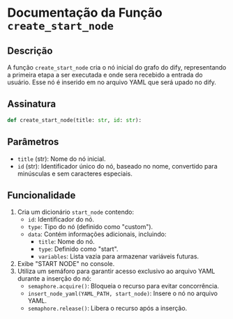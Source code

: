 # Documentação da Função `create_start_node`

## Descrição
A função `create_start_node` cria o nó inicial do grafo do dify, representando a primeira etapa a ser executada e onde sera recebido a entrada do usuário. Esse nó é inserido em no arquivo YAML que será upado no dify.

## Assinatura
```python
def create_start_node(title: str, id: str):
```

## Parâmetros
- `title` (str): Nome do nó inicial.
- `id` (str): Identificador único do nó, baseado no nome, convertido para minúsculas e sem caracteres especiais.

## Funcionalidade
1. Cria um dicionário `start_node` contendo:
   - `id`: Identificador do nó.
   - `type`: Tipo do nó (definido como "custom").
   - `data`: Contém informações adicionais, incluindo:
     - `title`: Nome do nó.
     - `type`: Definido como "start".
     - `variables`: Lista vazia para armazenar variáveis futuras.
2. Exibe "START NODE" no console.
3. Utiliza um semáforo para garantir acesso exclusivo ao arquivo YAML durante a inserção do nó:
   - `semaphore.acquire()`: Bloqueia o recurso para evitar concorrência.
   - `insert_node_yaml(YAML_PATH, start_node)`: Insere o nó no arquivo YAML.
   - `semaphore.release()`: Libera o recurso após a inserção.
